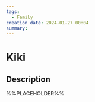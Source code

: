 ```yaml
---
tags:
  - Family
creation date: 2024-01-27 00:04
summary:
---
```

# Kiki

## Description

%%PLACEHOLDER%%
